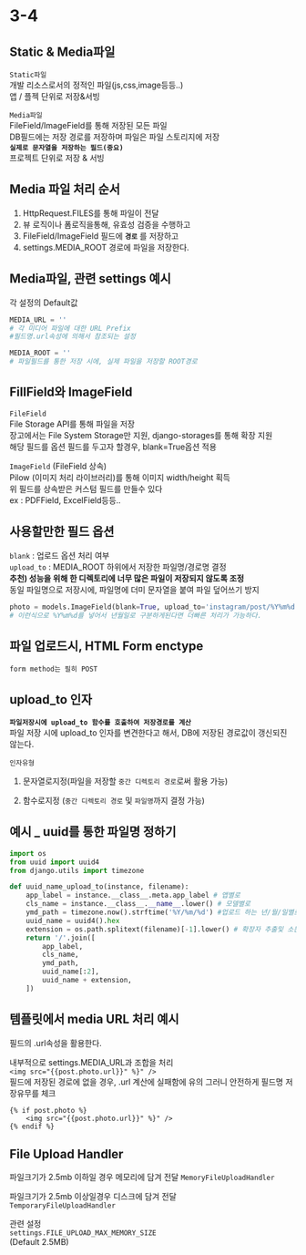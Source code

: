 # 3-4

## Static & Media파일

`Static파일`  
개발 리소스로서의 정적인 파일(js,css,image등등..)  
앱 / 플젝 단위로 저장&서빙  

`Media파일`  
FileField/ImageField를 통해 저장된 모든 파일  
DB필드에는 저장 경로를 저장하며 파일은 파일 스토리지에 저장  
**`실제로 문자열을 저장하는 필드(중요)`**  
프로젝트 단위로 저장 & 서빙

## Media 파일 처리 순서

1. HttpRequest.FILES를 통해 파일이 전달
2. 뷰 로직이나 폼로직을통해, 유효성 검증을 수행하고
3. FileField/ImageField 필드에 **`경로`** 를 저장하고
4. settings.MEDIA_ROOT 경로에 파일을 저장한다.

## Media파일, 관련 settings 예시

각 설정의 Default값  

```Python
MEDIA_URL = ''
# 각 미디어 파일에 대한 URL Prefix
#필드명.url속성에 의해서 참조되는 설정

MEDIA_ROOT = ''
# 파일필드를 통한 저장 시에, 실제 파일을 저장할 ROOT경로 
```

## FillField와 ImageField

`FileField`  
File Storage API를 통해 파일을 저장  
장고에서는 File System Storage만 지원, django-storages를 통해 확장 지원  
해당 필드를 옵션 필드를 두고자 할경우, blank=True옵션 적용  

`ImageField` (FileField 상속)  
Pilow (이미지 처리 라이브러리)를 통해 이미지 width/height 획득  
위 필드를 상속받은 커스텀 필드를 만들수 있다  
ex : PDFField, ExcelField등등..

## 사용할만한 필드 옵션

`blank` : 업로드 옵션 처리 여부  
`upload_to` : MEDIA_ROOT 하위에서 저장한 파일명/경로명 결정  
**추천) 성능을 위해 한 디렉토리에 너무 많은 파일이 저장되지 않도록 조정**  
동일 파일명으로 저장시에, 파일명에 더미 문자열을 붙여 파일 덮어쓰기 방지

```Python
photo = models.ImageField(blank=True, upload_to='instagram/post/%Y%m%d')
# 이런식으로 %Y%m%d를 넣어서 년월일로 구분하게된다면 더빠른 처리가 가능하다.
```

## 파일 업로드시, HTML Form enctype

`form method는 필히 POST`  

## upload_to 인자

**`파일저장시에 upload_to 함수를 호출하여 저장경로를 계산`**  
파일 저장 시에 upload_to 인자를 변견한다고 해서, DB에 저장된 경로값이 갱신되진 않는다.  

`인자유형`

1. 문자열로지정(파일을 저장할 `중간 디렉토리 경로`로써 활용 가능)

2. 함수로지정 (`중간 디렉토리 경로` 및 `파일명`까지 결정 가능)

## 예시 _ uuid를 통한 파일명 정하기

```Python
import os
from uuid import uuid4
from django.utils import timezone

def uuid_name_upload_to(instance, filename):
    app_label = instance.__class__.meta.app_label # 앱별로
    cls_name = instance.__class__.__name__.lower() # 모델별로
    ymd_path = timezone.now().strftime('%Y/%m/%d') #업로드 하는 년/월/일별로
    uuid_name = uuid4().hex 
    extension = os.path.splitext(filename)[-1].lower() # 확장자 추출및 소문자 변환
    return '/'.join([
        app_label,
        cls_name,
        ymd_path,
        uuid_name[:2],
        uuid_name + extension,
    ])
```

## 템플릿에서 media URL 처리 예시

필드의 .url속성을 활용한다.  

내부적으로 settings.MEDIA_URL과 조합을 처리  
`<img src="{{post.photo.url}}" %}" />`  
필드에 저장된 경로에 없을 경우, .url 계산에 실패함에 유의 그러니 안전하게 필드명 저장유무를 체크  

```
{% if post.photo %}
    <img src="{{post.photo.url}}" %}" />
{% endif %}
```

## File Upload Handler

파일크기가 2.5mb 이하일 경우
메모리에 담겨 전달 
`MemoryFileUploadHandler`

파일크기가 2.5mb 이상일경우 디스크에 담겨 전달  
`TemporaryFileUploadHandler`  

관련 설정  
`settings.FILE_UPLOAD_MAX_MEMORY_SIZE`  
(Default 2.5MB)